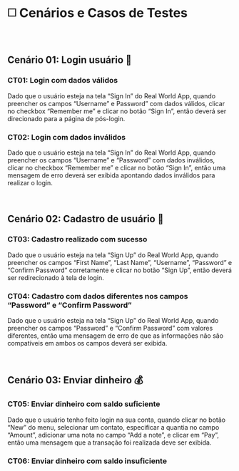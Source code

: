 # ◻️ Cenários e Casos de Testes

<br>

## Cenário 01: Login usuário 👤

### CT01: Login com dados válidos
Dado que o usuário esteja na tela “Sign In” do Real World App, quando preencher os campos “Username” e Password” com dados válidos, clicar no checkbox “Remember me” e clicar no botão “Sign In”, então deverá ser direcionado para a página de pós-login.  

### CT02: Login com dados inválidos
Dado que o usuário esteja na tela “Sign In” do Real World App, quando preencher os campos “Username” e “Password” com dados inválidos, clicar no checkbox “Remember me” e clicar no botão “Sign In”, então uma mensagem de erro deverá ser exibida apontando dados inválidos para realizar o login.  

<br>

## Cenário 02: Cadastro de usuário 👤

### CT03: Cadastro realizado com sucesso
Dado que o usuário esteja na tela “Sign Up” do Real World App, quando preencher os campos “First Name”, “Last Name”, “Username”, “Password” e “Confirm Password” corretamente e clicar no botão “Sign Up”, então deverá ser redirecionado à tela de login.

### CT04: Cadastro com dados diferentes nos campos “Password” e “Confirm Password”
Dado que o usuário esteja na tela “Sign Up” do Real World App, quando preencher os campos “Password” e “Confirm Password” com valores diferentes, então uma mensagem de erro de que as informações não são compatíveis em ambos os campos deverá ser exibida.

<br>

## Cenário 03: Enviar dinheiro 💰

### CT05: Enviar dinheiro com saldo suficiente
Dado que o usuário tenho feito login na sua conta, quando clicar no botão “New” do menu, selecionar um contato, especificar a quantia no campo “Amount”, adicionar uma nota no campo “Add a note”, e clicar em “Pay”, então uma mensagem que a transação foi realizada deve ser exibida.

### CT06: Enviar dinheiro com saldo insuficiente
